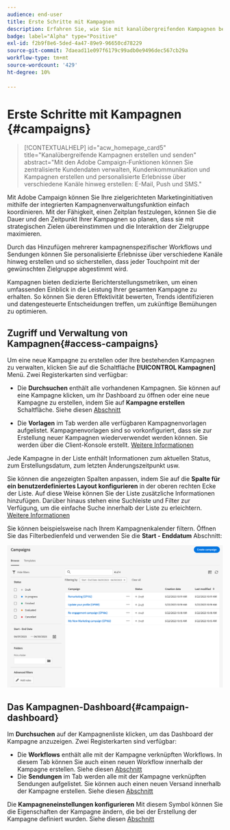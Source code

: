 ```yaml
---
audience: end-user
title: Erste Schritte mit Kampagnen
description: Erfahren Sie, wie Sie mit kanalübergreifenden Kampagnen beginnen
badge: label="Alpha" type="Positive"
exl-id: f2b9f8e6-5ded-4a47-89e9-96650cd78229
source-git-commit: 7daead11e097f6179c99adb0e9496dec567cb29a
workflow-type: tm+mt
source-wordcount: '429'
ht-degree: 10%

---
```



# Erste Schritte mit Kampagnen {#campaigns}

>[!CONTEXTUALHELP]
>id="acw_homepage_card5"
>title="Kanalübergreifende Kampagnen erstellen und senden"
>abstract="Mit den Adobe Campaign-Funktionen können Sie zentralisierte Kundendaten verwalten, Kundenkommunikation und Kampagnen erstellen und personalisierte Erlebnisse über verschiedene Kanäle hinweg erstellen: E-Mail, Push und SMS."

Mit Adobe Campaign können Sie Ihre zielgerichteten Marketinginitiativen mithilfe der integrierten Kampagnenverwaltungsfunktion einfach koordinieren. Mit der Fähigkeit, einen Zeitplan festzulegen, können Sie die Dauer und den Zeitpunkt Ihrer Kampagnen so planen, dass sie mit strategischen Zielen übereinstimmen und die Interaktion der Zielgruppe maximieren.

Durch das Hinzufügen mehrerer kampagnenspezifischer Workflows und Sendungen können Sie personalisierte Erlebnisse über verschiedene Kanäle hinweg erstellen und so sicherstellen, dass jeder Touchpoint mit der gewünschten Zielgruppe abgestimmt wird.

Kampagnen bieten dedizierte Berichterstellungsmetriken, um einen umfassenden Einblick in die Leistung Ihrer gesamten Kampagne zu erhalten. So können Sie deren Effektivität bewerten, Trends identifizieren und datengesteuerte Entscheidungen treffen, um zukünftige Bemühungen zu optimieren.

<!--
Use Adobe Campaign to create cross-channel campaigns. With its marketing campaign orchestration capabilities, you can manage and centralize customer data, design customer communications and campaigns, and create personalized experiences across different channels. In this version, email, push and SMS channels are available.

Design and execute high-volume email campaigns to deliver personalized messages, for all platforms and screen sizes. 
Measure the effectiveness of your deliveries with detailed reports including the counts of opens, clicks, forwards, and more. With Adobe Campaign segmentation capabilities, you can run queries against a high-volume database, and easily define dynamic marketing segments which perfectly target your campaigns.
-->

<!--
Get Started with campaigns
Adobe Campaign offers a set of solutions that help you personalize and deliver campaigns across all of your online and offline channels. You can create, configure, execute and analyze marketing campaigns. All marketing campaigns can be managed from a unified control center. Discover how to browse and create marketing campaigns in this section.

Campaigns include actions (deliveries) and processes (importing or extracting files), as well as resources (marketing documents, delivery outlines). They are used in marketing campaigns. Campaigns are part of a program, and programs are included in a campaign plan.
-->

## Zugriff und Verwaltung von Kampagnen{#access-campaigns}

Um eine neue Kampagne zu erstellen oder Ihre bestehenden Kampagnen zu verwalten, klicken Sie auf die Schaltfläche **[!UICONTROL Kampagnen]** Menü. Zwei Registerkarten sind verfügbar:

* Die **Durchsuchen** enthält alle vorhandenen Kampagnen. Sie können auf eine Kampagne klicken, um ihr Dashboard zu öffnen oder eine neue Kampagne zu erstellen, indem Sie auf **Kampagne erstellen** Schaltfläche. Siehe diesen [Abschnitt](create-campaigns.md#create-campaigns)

* Die **Vorlagen** im Tab werden alle verfügbaren Kampagnenvorlagen aufgelistet. Kampagnenvorlagen sind so vorkonfiguriert, dass sie zur Erstellung neuer Kampagnen wiederverwendet werden können. Sie werden über die Client-Konsole erstellt. [Weitere Informationen](https://experienceleague.adobe.com/docs/campaign/automation/campaign-orchestration/marketing-campaign-templates.html?lang=de)

Jede Kampagne in der Liste enthält Informationen zum aktuellen Status, zum Erstellungsdatum, zum letzten Änderungszeitpunkt usw.

Sie können die angezeigten Spalten anpassen, indem Sie auf die **Spalte für ein benutzerdefiniertes Layout konfigurieren** in der oberen rechten Ecke der Liste. Auf diese Weise können Sie der Liste zusätzliche Informationen hinzufügen. Darüber hinaus stehen eine Suchleiste und Filter zur Verfügung, um die einfache Suche innerhalb der Liste zu erleichtern. [Weitere Informationen](../get-started/user-interface.md#list-screens)

Sie können beispielsweise nach Ihrem Kampagnenkalender filtern. Öffnen Sie das Filterbedienfeld und verwenden Sie die **Start - Enddatum** Abschnitt:

![Liste der Kampagnen](assets/campaign-filter-on-dates.png)

## Das Kampagnen-Dashboard{#campaign-dashboard}

Im **Durchsuchen** auf der Kampagnenliste klicken, um das Dashboard der Kampagne anzuzeigen. Zwei Registerkarten sind verfügbar:

* Die **Workflows** enthält alle mit der Kampagne verknüpften Workflows. In diesem Tab können Sie auch einen neuen Workflow innerhalb der Kampagne erstellen. Siehe diesen [Abschnitt](create-campaigns.md#create-campaigns)
* Die **Sendungen** im Tab werden alle mit der Kampagne verknüpften Sendungen aufgelistet. Sie können auch einen neuen Versand innerhalb der Kampagne erstellen. Siehe diesen [Abschnitt](create-campaigns.md#create-campaigns)

Die **Kampagneneinstellungen konfigurieren** Mit diesem Symbol können Sie die Eigenschaften der Kampagne ändern, die bei der Erstellung der Kampagne definiert wurden. Siehe diesen [Abschnitt](create-campaigns.md#create-campaigns)

